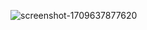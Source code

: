 ![screenshot-1709637877620](https://github.com/medait-3/pull-to-refresh-animation/assets/53193738/ccffd58a-c953-472c-ba2f-867a13d5cbb3)
